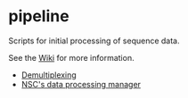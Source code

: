 # pipeline

Scripts for initial processing of sequence data.

See the [Wiki](https://github.com/nsc-norway/pipeline/wiki) for more information. 


* [Demultiplexing](https://github.com/nsc-norway/pipeline/wiki/Demultiplexing)
* [NSC's data processing manager](https://github.com/nsc-norway/pipeline/wiki/DataProcessing)
